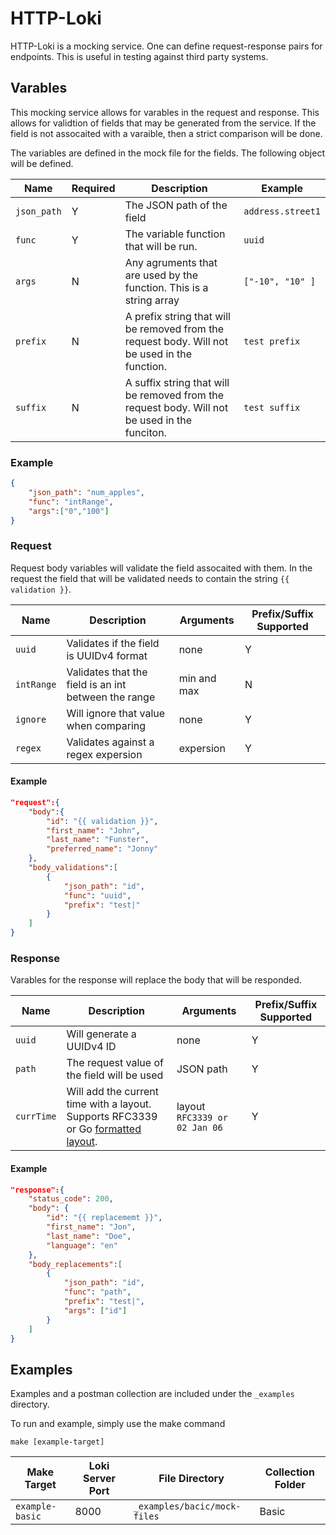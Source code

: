 # HTTP-Loki
HTTP-Loki is a mocking service.  One can define request-response pairs for endpoints.  This is useful in testing against third party systems.

## Varables
This mocking service allows for varables in the request and response.  This allows for validtion of fields that may be generated from the service.  If the field is not assocaited with a varaible, then a strict comparison will be done. 

The variables are defined in the mock file for the fields.  The following object will be defined.

| Name | Required | Description | Example |
|------|----------|-------------|---------|
| `json_path` | Y | The JSON path of the field | `address.street1` |
| `func` | Y | The variable function that will be run. | `uuid` |
| `args` | N | Any agruments that are used by the function.  This is a string array | `["-10", "10" ]` |
| `prefix` | N | A prefix string that will be removed from the request body.  Will not be used in the function. | `test prefix` |
| `suffix` | N | A suffix string that will be removed from the request body.  Will not be used in the funciton. | `test suffix` |

### Example
```json
{
    "json_path": "num_apples",
    "func": "intRange",
    "args":["0","100"]
}
```

### Request
Request body variables will validate the field assocaited with them.  In the request the field that will be validated needs to contain the string `{{ validation }}`. 

| Name | Description | Arguments | Prefix/Suffix Supported |
|------|-------------|-------------|-----------------------|
| `uuid` | Validates if the field is UUIDv4 format | none | Y |
| `intRange` | Validates that the field is an int between the range | min and max | N |
| `ignore` | Will ignore that value when comparing | none | Y |
| `regex` | Validates against a regex expersion | expersion | Y |

#### Example
```json
"request":{
    "body":{
        "id": "{{ validation }}",
        "first_name": "John",
        "last_name": "Funster",
        "preferred_name": "Jonny"
    },
    "body_validations":[
        {
            "json_path": "id",
            "func": "uuid",
            "prefix": "test|"
        }
    ]
}
```

### Response
Varables for the response will replace the body that will be responded.

| Name | Description | Arguments | Prefix/Suffix Supported |
|------|-------------|-------------|-----------------------|
| `uuid`| Will generate a UUIDv4 ID | none | Y |
| `path` | The request value of the field will be used | JSON path | Y |
| `currTime` | Will add the current time with a layout.  Supports RFC3339 or Go [formatted layout](https://pkg.go.dev/time).| layout `RFC3339 or 02 Jan 06` | Y | 

#### Example
```json
"response":{
    "status_code": 200,
    "body": {
        "id": "{{ replacememt }}",
        "first_name": "Jon",
        "last_name": "Doe",
        "language": "en"
    },
    "body_replacements":[
        {
            "json_path": "id",
            "func": "path",
            "prefix": "test|",
            "args": ["id"]
        }
    ]
}
```

## Examples
Examples and a postman collection are included under the `_examples` directory.

To run and example, simply use the make command
```
make [example-target]
```

| Make Target | Loki Server Port | File Directory | Collection Folder |
|-------------|-------------------|--------------|---------------------|
| `example-basic` | 8000 | `_examples/bacic/mock-files` | Basic |
